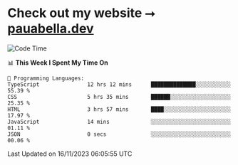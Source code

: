 # Check out my website ⭢ [pauabella.dev](https://pauabella.dev)

<!--START_SECTION:waka-->
![Code Time](http://img.shields.io/badge/Code%20Time-2%2C677%20hrs%2042%20mins-blue)

📊 **This Week I Spent My Time On** 

```text
💬 Programming Languages: 
TypeScript               12 hrs 12 mins      ██████████████░░░░░░░░░░░   55.39 % 
CSS                      5 hrs 35 mins       ██████░░░░░░░░░░░░░░░░░░░   25.35 % 
HTML                     3 hrs 57 mins       ████░░░░░░░░░░░░░░░░░░░░░   17.97 % 
JavaScript               14 mins             ░░░░░░░░░░░░░░░░░░░░░░░░░   01.11 % 
JSON                     0 secs              ░░░░░░░░░░░░░░░░░░░░░░░░░   00.06 % 
```


 Last Updated on 16/11/2023 06:05:55 UTC
<!--END_SECTION:waka-->
